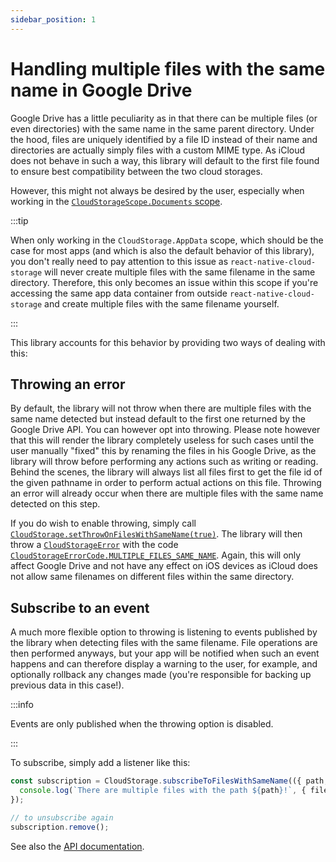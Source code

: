 ```yaml
---
sidebar_position: 1
---
```


# Handling multiple files with the same name in Google Drive

Google Drive has a little peculiarity as in that there can be multiple files (or even directories) with the same name in the same parent directory. Under the hood, files are uniquely identified by a file ID instead of their name and directories are actually simply files with a custom MIME type. As iCloud does not behave in such a way, this library will default to the first file found to ensure best compatibility between the two cloud storages.

However, this might not always be desired by the user, especially when working in the [`CloudStorageScope.Documents` scope](../api/enums/CloudStorageScope).

:::tip

When only working in the `CloudStorage.AppData` scope, which should be the case for most apps (and which is also the default behavior of this library), you don't really need to pay attention to this issue as `react-native-cloud-storage` will never create multiple files with the same filename in the same directory. Therefore, this only becomes an issue within this scope if you're accessing the same app data container from outside `react-native-cloud-storage` and create multiple files with the same filename yourself.

:::

This library accounts for this behavior by providing two ways of dealing with this:

## Throwing an error

By default, the library will not throw when there are multiple files with the same name detected but instead default to the first one returned by the Google Drive API. You can however opt into throwing. Please note however that this will render the library completely useless for such cases until the user manually "fixed" this by renaming the files in his Google Drive, as the library will throw before performing any actions such as writing or reading. Behind the scenes, the library will always list all files first to get the file id of the given pathname in order to perform actual actions on this file. Throwing an error will already occur when there are multiple files with the same name detected on this step.

If you do wish to enable throwing, simply call [`CloudStorage.setThrowOnFilesWithSameName(true)`](../api/CloudStorage#setthrowonfileswithsamenameenable). The library will then throw a [`CloudStorageError`](../api/CloudStorageError) with the code [`CloudStorageErrorCode.MULTIPLE_FILES_SAME_NAME`](../api/enums/CloudStorageErrorCode). Again, this will only affect Google Drive and not have any effect on iOS devices as iCloud does not allow same filenames on different files within the same directory.

## Subscribe to an event

A much more flexible option to throwing is listening to events published by the library when detecting files with the same filename. File operations are then performed anyways, but your app will be notified when such an event happens and can therefore display a warning to the user, for example, and optionally rollback any changes made (you're responsible for backing up previous data in this case!).

:::info

Events are only published when the throwing option is disabled.

:::

To subscribe, simply add a listener like this:

```ts
const subscription = CloudStorage.subscribeToFilesWithSameName(({ path, fileIds }) => {
  console.log(`There are multiple files with the path ${path}!`, { fileIds });
});

// to unsubscribe again
subscription.remove();
```

See also the [API documentation](../api/CloudStorage#subscribetofileswithsamenamesubscriber).
